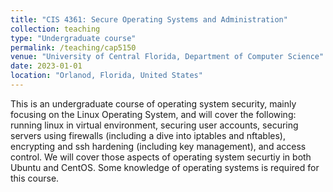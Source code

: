 ```yaml
---
title: "CIS 4361: Secure Operating Systems and Administration"
collection: teaching
type: "Undergraduate course"
permalink: /teaching/cap5150
venue: "University of Central Florida, Department of Computer Science"
date: 2023-01-01
location: "Orlanod, Florida, United States"
---
```


This is an undergraduate course of operating system security, mainly focusing on the Linux Operating System, and will cover the following: running linux in virtual environment, securing user accounts, securing servers using firewalls (including a dive into iptables and nftables), encrypting and ssh hardening (including key management), and access control. We will cover those aspects of operating system securtiy in both Ubuntu and CentOS. Some knowledge of operating systems is required for this course. 
